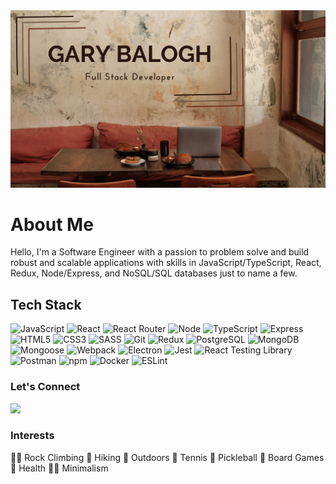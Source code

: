 <img src="https://github.com/GaryB93/GaryB93/blob/main/Gary%20Balogh%20(1).png">

# About Me
Hello, I'm a Software Engineer with a passion to problem solve and build robust and scalable applications with skills in JavaScript/TypeScript, React, Redux, Node/Express, and NoSQL/SQL databases just to name a few.

## Tech Stack
![JavaScript](https://img.shields.io/badge/JavaScript-F7DF1E.svg?style=for-the-badge&logo=JavaScript&logoColor=black)
![React](https://img.shields.io/badge/React-61DAFB.svg?style=for-the-badge&logo=React&logoColor=black)
![React Router](https://img.shields.io/badge/React%20Router-CA4245.svg?style=for-the-badge&logo=React-Router&logoColor=white)
![Node](https://img.shields.io/badge/Node.js-339933.svg?style=for-the-badge&logo=nodedotjs&logoColor=white)
![TypeScript](https://img.shields.io/badge/TypeScript-3178C6.svg?style=for-the-badge&logo=TypeScript&logoColor=white)
![Express](https://img.shields.io/badge/Express-000000.svg?style=for-the-badge&logo=Express&logoColor=white)
![HTML5](https://img.shields.io/badge/HTML5-E34F26.svg?style=for-the-badge&logo=HTML5&logoColor=white)
![CSS3](https://img.shields.io/badge/CSS3-1572B6.svg?style=for-the-badge&logo=CSS3&logoColor=white)
![SASS](https://img.shields.io/badge/Sass-CC6699.svg?style=for-the-badge&logo=Sass&logoColor=white)
![Git](https://img.shields.io/badge/Git-F05032.svg?style=for-the-badge&logo=Git&logoColor=white)
![Redux](https://img.shields.io/badge/Redux-764ABC.svg?style=for-the-badge&logo=Redux&logoColor=white)
![PostgreSQL](https://img.shields.io/badge/PostgreSQL-4169E1.svg?style=for-the-badge&logo=PostgreSQL&logoColor=white)
![MongoDB](https://img.shields.io/badge/MongoDB-47A248.svg?style=for-the-badge&logo=MongoDB&logoColor=white)
![Mongoose](https://img.shields.io/badge/Mongoose-880000.svg?style=for-the-badge&logo=Mongoose&logoColor=white)
![Webpack](https://img.shields.io/badge/Webpack-8DD6F9.svg?style=for-the-badge&logo=Webpack&logoColor=black)
![Electron](https://img.shields.io/badge/Electron-47848F.svg?style=for-the-badge&logo=Electron&logoColor=white)
![Jest](https://img.shields.io/badge/Jest-C21325.svg?style=for-the-badge&logo=Jest&logoColor=white)
![React Testing Library](https://img.shields.io/badge/Testing%20Library-E33332.svg?style=for-the-badge&logo=Testing-Library&logoColor=white)
![Postman](https://img.shields.io/badge/Postman-FF6C37.svg?style=for-the-badge&logo=Postman&logoColor=white)
![npm](https://img.shields.io/badge/npm-CB3837.svg?style=for-the-badge&logo=npm&logoColor=white)
![Docker](https://img.shields.io/badge/Docker-2496ED.svg?style=for-the-badge&logo=Docker&logoColor=white)
![ESLint](https://img.shields.io/badge/ESLint-4B32C3.svg?style=for-the-badge&logo=ESLint&logoColor=white)

### Let's Connect
<a href='https://www.linkedin.com/in/garybalogh/'><img src='https://img.shields.io/badge/LinkedIn-0A66C2.svg?style=for-the-badge&logo=LinkedIn&logoColor=white'></a>

### Interests
🧗‍♂️ Rock Climbing
🥾 Hiking
🌳 Outdoors
🎾 Tennis
🏓 Pickleball
🎲 Board Games
🥗 Health
🧘‍♂️ Minimalism
